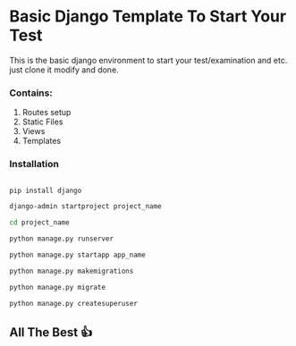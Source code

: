 # Basic Django Template To Start Your Test

This is the basic django environment to start your test/examination and etc.
just clone it modify and done.

### Contains:

1. Routes setup
2. Static Files
3. Views
4. Templates

### Installation 

```Bash

pip install django

django-admin startproject project_name

cd project_name

python manage.py runserver

python manage.py startapp app_name

python manage.py makemigrations

python manage.py migrate

python manage.py createsuperuser

```


## All The Best 👍
